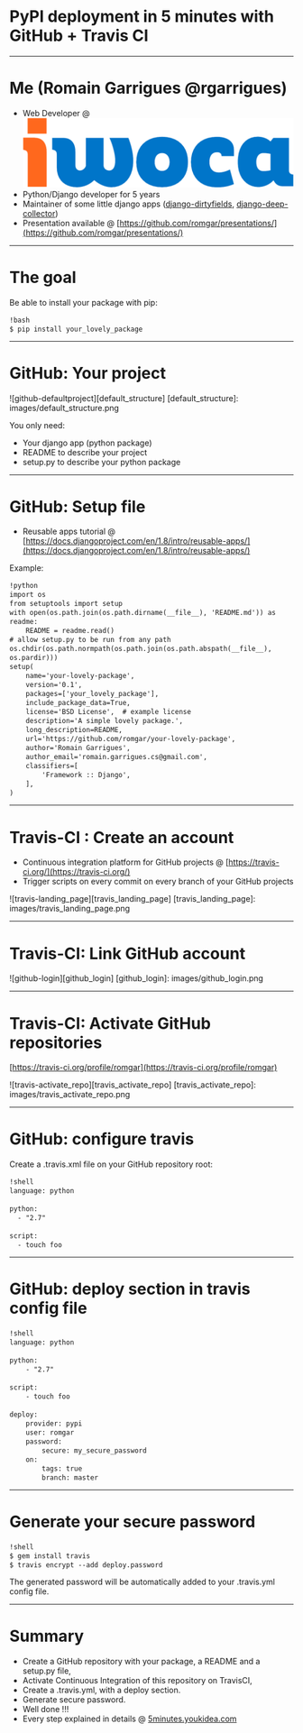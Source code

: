 # PyPI deployment in 5 minutes with GitHub + Travis CI

---

# Me (Romain Garrigues @rgarrigues)

- Web Developer @ ![iwoca-logo][iwoca_logo]
- Python/Django developer for 5 years
- Maintainer of some little django apps ([django-dirtyfields](https://github.com/smn/django-dirtyfields), [django-deep-collector](https://github.com/iwoca/django-deep-collector/))
- Presentation available @ [https://github.com/romgar/presentations/](https://github.com/romgar/presentations/)

[iwoca_logo]: images/logo_iwoca.png

---

# The goal

Be able to install your package with pip:

    !bash
    $ pip install your_lovely_package

---

# GitHub: Your project

![github-defaultproject][default_structure]
[default_structure]: images/default_structure.png

You only need:

- Your django app (python package)
- README to describe your project
- setup.py to describe your python package

---

# GitHub: Setup file

- Reusable apps tutorial @ [https://docs.djangoproject.com/en/1.8/intro/reusable-apps/](https://docs.djangoproject.com/en/1.8/intro/reusable-apps/)

Example:

    !python
    import os
    from setuptools import setup
    with open(os.path.join(os.path.dirname(__file__), 'README.md')) as readme:
        README = readme.read()
    # allow setup.py to be run from any path
    os.chdir(os.path.normpath(os.path.join(os.path.abspath(__file__), os.pardir)))
    setup(
        name='your-lovely-package',
        version='0.1',
        packages=['your_lovely_package'],
        include_package_data=True,
        license='BSD License',  # example license
        description='A simple lovely package.',
        long_description=README,
        url='https://github.com/romgar/your-lovely-package',
        author='Romain Garrigues',
        author_email='romain.garrigues.cs@gmail.com',
        classifiers=[
            'Framework :: Django',
        ],
    )

---

# Travis-CI : Create an account

- Continuous integration platform for GitHub projects @ [https://travis-ci.org/](https://travis-ci.org/)
- Trigger scripts on every commit on every branch of your GitHub projects

![travis-landing_page][travis_landing_page]
[travis_landing_page]: images/travis_landing_page.png

---

# Travis-CI: Link GitHub account

![github-login][github_login]
[github_login]: images/github_login.png

---

# Travis-CI: Activate GitHub repositories
[https://travis-ci.org/profile/romgar](https://travis-ci.org/profile/romgar)

![travis-activate_repo][travis_activate_repo]
[travis_activate_repo]: images/travis_activate_repo.png

---

# GitHub: configure travis

Create a .travis.xml file on your GitHub repository root:

    !shell
    language: python

    python:
      - "2.7"

    script:
      - touch foo

---

# GitHub: deploy section in travis config file

    !shell
    language: python

    python:
        - "2.7"

    script:
        - touch foo

    deploy:
        provider: pypi
        user: romgar
        password:
            secure: my_secure_password
        on:
            tags: true
            branch: master

---

# Generate your secure password

    !shell
    $ gem install travis
    $ travis encrypt --add deploy.password

The generated password will be automatically added to your .travis.yml config file.

---

# Summary

- Create a GitHub repository with your package, a README and a setup.py file,
- Activate Continuous Integration of this repository on TravisCI,
- Create a .travis.yml, with a deploy section.
- Generate secure password.
- Well done !!!
- Every step explained in details @ [5minutes.youkidea.com](http://5minutes.youkidea.com/howto-deploy-python-package-on-pypi-with-github-and-travis.html)
